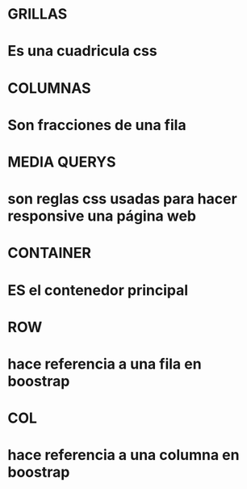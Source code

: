 # GRILLAS

# Es una cuadricula css

# COLUMNAS

# Son fracciones de una fila

# MEDIA QUERYS

# son reglas css usadas para hacer responsive una página web

# CONTAINER

# ES el contenedor principal

# ROW

# hace referencia a una fila en boostrap

# COL

# hace referencia a una columna en boostrap
